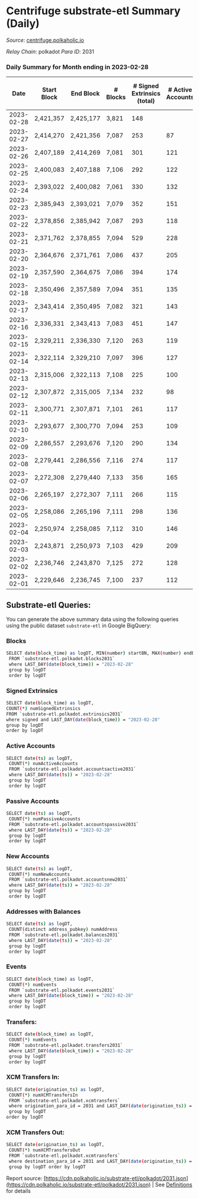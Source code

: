 # Centrifuge substrate-etl Summary (Daily)

_Source_: [centrifuge.polkaholic.io](https://centrifuge.polkaholic.io)

*Relay Chain*: polkadot
*Para ID*: 2031



### Daily Summary for Month ending in 2023-02-28


| Date | Start Block | End Block | # Blocks | # Signed Extrinsics (total) | # Active Accounts | # Passive | # New | # Addresses with Balances | # Events | # Transfers | # XCM Transfers In | # XCM Transfers Out | Issues | 
| ---- | ----------- | --------- | -------- | --------------------------- | ----------------- | --------- | ----- | ------------------------- | -------- | ----------- | ------------------ | ------------------- | ------ |
| 2023-02-28 | 2,421,357 | 2,425,177 | 3,821 | 148 |  |  |  |  | 8,691 | 104 ($88.88) |   |   |  |
| 2023-02-27 | 2,414,270 | 2,421,356 | 7,087 | 253 | 87 | 20 | 14 | 44,652 | 16,052 | 199  |   |   |  |
| 2023-02-26 | 2,407,189 | 2,414,269 | 7,081 | 301 | 121 | 32 | 15 | 44,638 | 16,362 | 212  |   |   |  |
| 2023-02-25 | 2,400,083 | 2,407,188 | 7,106 | 292 | 122 | 19 | 15 | 44,624 | 16,335 | 184  |   |   |  |
| 2023-02-24 | 2,393,022 | 2,400,082 | 7,061 | 330 | 132 | 22 | 12 | 44,609 | 16,486 | 226  |   |   |  |
| 2023-02-23 | 2,385,943 | 2,393,021 | 7,079 | 352 | 151 | 33 | 25 | 44,597 | 16,747 | 245  |   |   |  |
| 2023-02-22 | 2,378,856 | 2,385,942 | 7,087 | 293 | 118 | 35 | 19 | 44,572 | 16,357 | 203  |   |   |  |
| 2023-02-21 | 2,371,762 | 2,378,855 | 7,094 | 529 | 228 | 25 | 22 | 44,553 | 18,023 | 323  |   |   |  |
| 2023-02-20 | 2,364,676 | 2,371,761 | 7,086 | 437 | 205 | 29 | 20 | 44,532 | 17,385 | 294  |   |   |  |
| 2023-02-19 | 2,357,590 | 2,364,675 | 7,086 | 394 | 174 | 37 | 21 | 44,513 | 17,074 | 261  |   |   |  |
| 2023-02-18 | 2,350,496 | 2,357,589 | 7,094 | 351 | 135 | 31 | 13 | 44,493 | 16,742 | 242 ($4,053.20) |   |   |  |
| 2023-02-17 | 2,343,414 | 2,350,495 | 7,082 | 321 | 143 | 27 | 18 | 44,481 | 16,509 | 226  |   |   |  |
| 2023-02-16 | 2,336,331 | 2,343,413 | 7,083 | 451 | 147 | 41 | 25 | 44,463 | 17,412 | 347  |   |   |  |
| 2023-02-15 | 2,329,211 | 2,336,330 | 7,120 | 263 | 119 | 27 | 11 | 44,439 | 16,180 | 184  |   |   |  |
| 2023-02-14 | 2,322,114 | 2,329,210 | 7,097 | 396 | 127 | 29 | 15 | 44,429 | 17,079 | 277  |   |   |  |
| 2023-02-13 | 2,315,006 | 2,322,113 | 7,108 | 225 | 100 | 24 | 14 | 44,415 | 15,867 | 169 ($55.60) |   |   |  |
| 2023-02-12 | 2,307,872 | 2,315,005 | 7,134 | 232 | 98 | 16 | 10 | 44,401 | 15,940 | 147  |   |   |  |
| 2023-02-11 | 2,300,771 | 2,307,871 | 7,101 | 261 | 117 | 25 | 13 | 44,391 | 16,096 | 170  |   |   |  |
| 2023-02-10 | 2,293,677 | 2,300,770 | 7,094 | 253 | 109 | 14 | 8 | 44,379 | 16,048 | 185  |   |   |  |
| 2023-02-09 | 2,286,557 | 2,293,676 | 7,120 | 290 | 134 | 20 | 20 | 44,371 | 16,354 | 196 ($38.06) |   |   |  |
| 2023-02-08 | 2,279,441 | 2,286,556 | 7,116 | 274 | 117 | 20 | 10 | 44,351 | 16,209 | 184  |   |   |  |
| 2023-02-07 | 2,272,308 | 2,279,440 | 7,133 | 356 | 165 | 36 | 23 | 44,342 | 16,918 | 221  |   |   |  |
| 2023-02-06 | 2,265,197 | 2,272,307 | 7,111 | 266 | 115 | 33 | 12 | 44,320 | 16,158 | 188 ($809.13) |   |   |  |
| 2023-02-05 | 2,258,086 | 2,265,196 | 7,111 | 298 | 136 | 23 | 13 | 44,309 | 16,361 | 175  |   |   |  |
| 2023-02-04 | 2,250,974 | 2,258,085 | 7,112 | 310 | 146 | 24 | 20 | 44,297 | 16,495 | 203 ($4.62) |   |   |  |
| 2023-02-03 | 2,243,871 | 2,250,973 | 7,103 | 429 | 209 | 25 | 15 | 44,278 | 17,375 | 278 ($1,590.76) |   |   |  |
| 2023-02-02 | 2,236,746 | 2,243,870 | 7,125 | 272 | 128 | 22 | 10 | 44,270 | 16,229 | 188  |   |   |  |
| 2023-02-01 | 2,229,646 | 2,236,745 | 7,100 | 237 | 112 | 22 | 12 | 44,260 | 15,938 | 178 ($5,272.38) |   |   |  |

## Substrate-etl Queries:
You can generate the above summary data using the following queries using the public dataset `substrate-etl` in Google BigQuery:

### Blocks
```bash
SELECT date(block_time) as logDT, MIN(number) startBN, MAX(number) endBN, COUNT(*) numBlocks 
 FROM `substrate-etl.polkadot.blocks2031`  
 where LAST_DAY(date(block_time)) = "2023-02-28" 
 group by logDT 
 order by logDT
```

### Signed Extrinsics
```bash
SELECT date(block_time) as logDT, 
COUNT(*) numSignedExtrinsics 
FROM `substrate-etl.polkadot.extrinsics2031`  
where signed and LAST_DAY(date(block_time)) = "2023-02-28" 
group by logDT 
order by logDT
```

### Active Accounts
```bash
SELECT date(ts) as logDT, 
 COUNT(*) numActiveAccounts 
 FROM `substrate-etl.polkadot.accountsactive2031` 
 where LAST_DAY(date(ts)) = "2023-02-28" 
 group by logDT 
 order by logDT
```

### Passive Accounts
```bash
SELECT date(ts) as logDT, 
 COUNT(*) numPassiveAccounts 
 FROM `substrate-etl.polkadot.accountspassive2031` 
 where LAST_DAY(date(ts)) = "2023-02-28" 
 group by logDT 
 order by logDT
```

### New Accounts
```bash
SELECT date(ts) as logDT, 
 COUNT(*) numNewAccounts 
 FROM `substrate-etl.polkadot.accountsnew2031` 
 where LAST_DAY(date(ts)) = "2023-02-28" 
 group by logDT
 order by logDT
```

### Addresses with Balances
```bash
SELECT date(ts) as logDT,
 COUNT(distinct address_pubkey) numAddress 
 FROM `substrate-etl.polkadot.balances2031` 
 where LAST_DAY(date(ts)) = "2023-02-28" 
 group by logDT 
 order by logDT
```

### Events
```bash
SELECT date(block_time) as logDT, 
 COUNT(*) numEvents 
 FROM `substrate-etl.polkadot.events2031` 
 where LAST_DAY(date(block_time)) = "2023-02-28" 
 group by logDT 
 order by logDT
```

### Transfers:
```bash
SELECT date(block_time) as logDT, 
 COUNT(*) numEvents 
 FROM `substrate-etl.polkadot.transfers2031` 
 where LAST_DAY(date(block_time)) = "2023-02-28" 
 group by logDT 
 order by logDT
```

### XCM Transfers In:
```bash
SELECT date(origination_ts) as logDT, 
 COUNT(*) numXCMTransfersIn 
 FROM `substrate-etl.polkadot.xcmtransfers` 
 where origination_para_id = 2031 and LAST_DAY(date(origination_ts)) = "2023-02-28" 
 group by logDT 
order by logDT
```

### XCM Transfers Out:
```bash
SELECT date(origination_ts) as logDT, 
 COUNT(*) numXCMTransfersOut 
 FROM `substrate-etl.polkadot.xcmtransfers` 
 where destination_para_id = 2031 and LAST_DAY(date(origination_ts)) = "2023-02-28" 
 group by logDT order by logDT
```


Report source: [https://cdn.polkaholic.io/substrate-etl/polkadot/2031.json](https://cdn.polkaholic.io/substrate-etl/polkadot/2031.json) | See [Definitions](/DEFINITIONS.md) for details
